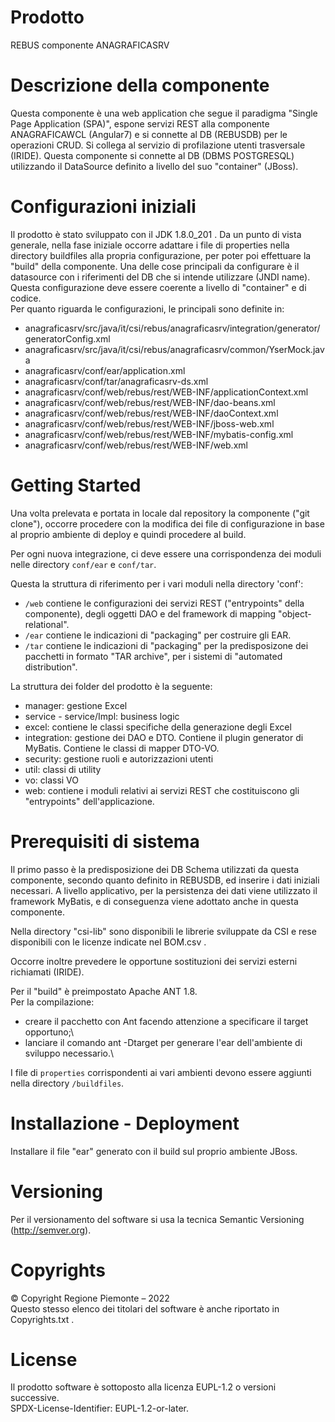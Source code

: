 # Prodotto
REBUS componente ANAGRAFICASRV

# Descrizione della componente 

Questa componente è una web application che segue il paradigma "Single Page Application (SPA)", espone servizi REST alla componente ANAGRAFICAWCL (Angular7) e si connette al DB (REBUSDB) per le operazioni CRUD.
Si collega al servizio di profilazione utenti trasversale (IRIDE).
Questa componente si connette al DB (DBMS POSTGRESQL) utilizzando il DataSource definito a livello del suo "container" (JBoss).

# Configurazioni iniziali
Il prodotto è stato sviluppato con il JDK 1.8.0_201 .
Da un punto di vista generale, nella fase iniziale occorre adattare i file di properties nella directory buildfiles alla propria configurazione, per poter poi effettuare la "build" della componente.
Una delle cose principali da configurare è il datasource con i riferimenti del DB che si intende utilizzare (JNDI name). Questa configurazione deve essere coerente a livello di "container" e di codice.\
Per quanto riguarda le configurazioni, le principali sono definite in:
- anagraficasrv/src/java/it/csi/rebus/anagraficasrv/integration/generator/generatorConfig.xml
- anagraficasrv/src/java/it/csi/rebus/anagraficasrv/common/YserMock.java
- anagraficasrv/conf/ear/application.xml
- anagraficasrv/conf/tar/anagraficasrv-ds.xml
- anagraficasrv/conf/web/rebus/rest/WEB-INF/applicationContext.xml
- anagraficasrv/conf/web/rebus/rest/WEB-INF/dao-beans.xml
- anagraficasrv/conf/web/rebus/rest/WEB-INF/daoContext.xml
- anagraficasrv/conf/web/rebus/rest/WEB-INF/jboss-web.xml
- anagraficasrv/conf/web/rebus/rest/WEB-INF/mybatis-config.xml
- anagraficasrv/conf/web/rebus/rest/WEB-INF/web.xml

# Getting Started

Una volta prelevata e portata in locale dal repository la componente ("git clone"), occorre procedere con la modifica dei file di configurazione in base al proprio ambiente di deploy e quindi procedere al build.

Per ogni nuova integrazione, ci deve essere una corrispondenza dei moduli nelle directory `conf/ear` e `conf/tar`.

Questa la struttura di riferimento per i vari moduli nella directory 'conf':
- `/web` contiene le configurazioni dei servizi REST ("entrypoints" della componente), degli oggetti DAO e del framework di mapping "object-relational".
- `/ear` contiene le indicazioni di "packaging" per costruire gli EAR.
- `/tar` contiene le indicazioni di "packaging" per la predisposizone dei pacchetti in formato "TAR archive", per i sistemi di "automated distribution".

La struttura dei folder del prodotto è la seguente:
- manager: gestione Excel
- service - service/Impl: business logic
- excel: contiene le classi specifiche della generazione degli Excel
- integration: gestione dei DAO e DTO. Contiene il plugin generator di MyBatis. Contiene le classi di mapper DTO-VO. 
- security: gestione ruoli e autorizzazioni utenti
- util: classi di utility
- vo: classi VO 
- web: contiene i moduli relativi ai servizi REST  che costituiscono gli "entrypoints" dell'applicazione.


# Prerequisiti di sistema
Il primo passo è la predisposizione dei DB Schema utilizzati da questa componente, secondo quanto definito in REBUSDB, ed inserire i dati iniziali necessari.
A livello applicativo, per la persistenza dei dati viene utilizzato il framework MyBatis, e di conseguenza viene adottato anche in questa componente.

Nella directory "csi-lib" sono disponibili le librerie sviluppate da CSI e rese disponibili con le licenze indicate nel BOM.csv .

Occorre inoltre prevedere le opportune sostituzioni dei servizi esterni richiamati (IRIDE).

Per il "build" è preimpostato Apache ANT 1.8.\
Per la compilazione:
- creare il pacchetto con Ant facendo attenzione a specificare il target opportuno;\
- lanciare il comando ant -Dtarget <env> per generare l'ear dell'ambiente di sviluppo necessario.\

I file di `properties` corrispondenti ai vari ambienti devono essere aggiunti nella directory `/buildfiles`.


# Installazione - Deployment
Installare il file "ear" generato con il build sul proprio ambiente JBoss.

# Versioning
Per il versionamento del software si usa la tecnica Semantic Versioning (http://semver.org).

# Copyrights

© Copyright Regione Piemonte – 2022\
Questo stesso elenco dei titolari del software è anche riportato in Copyrights.txt .

# License
Il prodotto software è sottoposto alla licenza EUPL-1.2 o versioni successive.\
SPDX-License-Identifier: EUPL-1.2-or-later.

